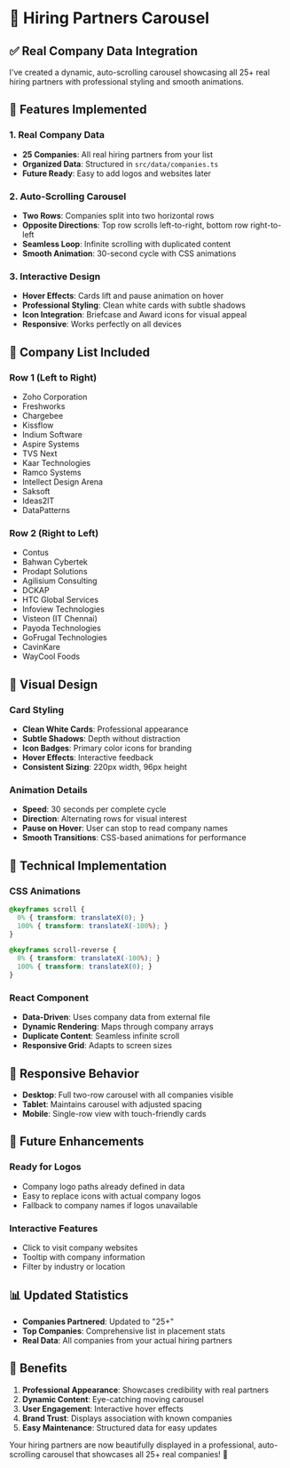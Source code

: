 # 🏢 Hiring Partners Carousel

## ✅ **Real Company Data Integration**

I've created a dynamic, auto-scrolling carousel showcasing all 25+ real hiring partners with professional styling and smooth animations.

## 🎯 **Features Implemented**

### **1. Real Company Data**
- **25 Companies**: All real hiring partners from your list
- **Organized Data**: Structured in `src/data/companies.ts`
- **Future Ready**: Easy to add logos and websites later

### **2. Auto-Scrolling Carousel**
- **Two Rows**: Companies split into two horizontal rows
- **Opposite Directions**: Top row scrolls left-to-right, bottom row right-to-left
- **Seamless Loop**: Infinite scrolling with duplicated content
- **Smooth Animation**: 30-second cycle with CSS animations

### **3. Interactive Design**
- **Hover Effects**: Cards lift and pause animation on hover
- **Professional Styling**: Clean white cards with subtle shadows
- **Icon Integration**: Briefcase and Award icons for visual appeal
- **Responsive**: Works perfectly on all devices

## 🏢 **Company List Included**

### **Row 1 (Left to Right)**
- Zoho Corporation
- Freshworks
- Chargebee
- Kissflow
- Indium Software
- Aspire Systems
- TVS Next
- Kaar Technologies
- Ramco Systems
- Intellect Design Arena
- Saksoft
- Ideas2IT
- DataPatterns

### **Row 2 (Right to Left)**
- Contus
- Bahwan Cybertek
- Prodapt Solutions
- Agilisium Consulting
- DCKAP
- HTC Global Services
- Infoview Technologies
- Visteon (IT Chennai)
- Payoda Technologies
- GoFrugal Technologies
- CavinKare
- WayCool Foods

## 🎨 **Visual Design**

### **Card Styling**
- **Clean White Cards**: Professional appearance
- **Subtle Shadows**: Depth without distraction
- **Icon Badges**: Primary color icons for branding
- **Hover Effects**: Interactive feedback
- **Consistent Sizing**: 220px width, 96px height

### **Animation Details**
- **Speed**: 30 seconds per complete cycle
- **Direction**: Alternating rows for visual interest
- **Pause on Hover**: User can stop to read company names
- **Smooth Transitions**: CSS-based animations for performance

## 🔧 **Technical Implementation**

### **CSS Animations**
```css
@keyframes scroll {
  0% { transform: translateX(0); }
  100% { transform: translateX(-100%); }
}

@keyframes scroll-reverse {
  0% { transform: translateX(-100%); }
  100% { transform: translateX(0); }
}
```

### **React Component**
- **Data-Driven**: Uses company data from external file
- **Dynamic Rendering**: Maps through company arrays
- **Duplicate Content**: Seamless infinite scroll
- **Responsive Grid**: Adapts to screen sizes

## 📱 **Responsive Behavior**

- **Desktop**: Full two-row carousel with all companies visible
- **Tablet**: Maintains carousel with adjusted spacing
- **Mobile**: Single-row view with touch-friendly cards

## 🚀 **Future Enhancements**

### **Ready for Logos**
- Company logo paths already defined in data
- Easy to replace icons with actual company logos
- Fallback to company names if logos unavailable

### **Interactive Features**
- Click to visit company websites
- Tooltip with company information
- Filter by industry or location

## 📊 **Updated Statistics**

- **Companies Partnered**: Updated to "25+" 
- **Top Companies**: Comprehensive list in placement stats
- **Real Data**: All companies from your actual hiring partners

## 🎯 **Benefits**

1. **Professional Appearance**: Showcases credibility with real partners
2. **Dynamic Content**: Eye-catching moving carousel
3. **User Engagement**: Interactive hover effects
4. **Brand Trust**: Displays association with known companies
5. **Easy Maintenance**: Structured data for easy updates

Your hiring partners are now beautifully displayed in a professional, auto-scrolling carousel that showcases all 25+ real companies! 🎉
